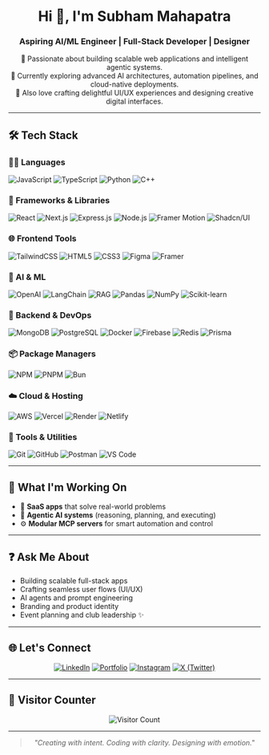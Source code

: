 <h1 align="center">Hi 👋, I'm Subham Mahapatra</h1>

<h3 align="center">Aspiring AI/ML Engineer | Full-Stack Developer | Designer</h3>

<p align="center">
🚀 Passionate about building scalable web applications and intelligent agentic systems.<br>
🎯 Currently exploring advanced AI architectures, automation pipelines, and cloud-native deployments.<br>
🎨 Also love crafting delightful UI/UX experiences and designing creative digital interfaces.
</p>

---

## 🛠️ Tech Stack

### 👨‍💻 Languages  
![JavaScript](https://img.shields.io/badge/-JavaScript-F7DF1E?style=flat&logo=javascript&logoColor=000)
![TypeScript](https://img.shields.io/badge/-TypeScript-3178C6?style=flat&logo=typescript&logoColor=fff)
![Python](https://img.shields.io/badge/-Python-3776AB?style=flat&logo=python&logoColor=fff)
![C++](https://img.shields.io/badge/-C++-00599C?style=flat&logo=c%2b%2b&logoColor=fff)

### 🧱 Frameworks & Libraries  
![React](https://img.shields.io/badge/-React-61DAFB?style=flat&logo=react&logoColor=000)
![Next.js](https://img.shields.io/badge/-Next.js-000?style=flat&logo=next.js)
![Express.js](https://img.shields.io/badge/-Express.js-000?style=flat&logo=express)
![Node.js](https://img.shields.io/badge/-Node.js-339933?style=flat&logo=node.js&logoColor=fff)
![Framer Motion](https://img.shields.io/badge/-Framer%20Motion-000000?style=flat&logo=framer&logoColor=white)
![Shadcn/UI](https://img.shields.io/badge/-shadcn/UI-black?style=flat&logo=vercel&logoColor=white)

### 🌐 Frontend Tools  
![TailwindCSS](https://img.shields.io/badge/-TailwindCSS-38B2AC?style=flat&logo=tailwind-css&logoColor=fff)
![HTML5](https://img.shields.io/badge/-HTML5-E34F26?style=flat&logo=html5&logoColor=fff)
![CSS3](https://img.shields.io/badge/-CSS3-1572B6?style=flat&logo=css3&logoColor=fff)
![Figma](https://img.shields.io/badge/-Figma-F24E1E?style=flat&logo=figma&logoColor=white)
![Framer](https://img.shields.io/badge/-Framer-0055FF?style=flat&logo=framer&logoColor=white)

### 🧠 AI & ML  
![OpenAI](https://img.shields.io/badge/-OpenAI-412991?style=flat&logo=openai&logoColor=white)
![LangChain](https://img.shields.io/badge/-LangChain-000?style=flat&logo=data&logoColor=white)
![RAG](https://img.shields.io/badge/-RAG-FF6B6B?style=flat&logo=search&logoColor=white)
![Pandas](https://img.shields.io/badge/-Pandas-150458?style=flat&logo=pandas)
![NumPy](https://img.shields.io/badge/-NumPy-013243?style=flat&logo=numpy)
![Scikit-learn](https://img.shields.io/badge/-Scikit--learn-F7931E?style=flat&logo=scikitlearn&logoColor=white)

### 🧰 Backend & DevOps  
![MongoDB](https://img.shields.io/badge/-MongoDB-47A248?style=flat&logo=mongodb&logoColor=fff)
![PostgreSQL](https://img.shields.io/badge/-PostgreSQL-4169E1?style=flat&logo=postgresql&logoColor=white)
![Docker](https://img.shields.io/badge/-Docker-2496ED?style=flat&logo=docker&logoColor=fff)
![Firebase](https://img.shields.io/badge/-Firebase-FFCA28?style=flat&logo=firebase&logoColor=000)
![Redis](https://img.shields.io/badge/-Redis-DC382D?style=flat&logo=redis&logoColor=fff)
![Prisma](https://img.shields.io/badge/-Prisma-2D3748?style=flat&logo=prisma)

### 📦 Package Managers  
![NPM](https://img.shields.io/badge/-NPM-CB3837?style=flat&logo=npm&logoColor=white)
![PNPM](https://img.shields.io/badge/-PNPM-F69220?style=flat&logo=pnpm&logoColor=white)
![Bun](https://img.shields.io/badge/-Bun-000?style=flat&logo=bun&logoColor=white)

### ☁️ Cloud & Hosting  
![AWS](https://img.shields.io/badge/-AWS-232F3E?style=flat&logo=amazon-aws&logoColor=white)
![Vercel](https://img.shields.io/badge/-Vercel-000?style=flat&logo=vercel)
![Render](https://img.shields.io/badge/-Render-00979D?style=flat&logo=render)
![Netlify](https://img.shields.io/badge/-Netlify-00C7B7?style=flat&logo=netlify&logoColor=fff)

### 🔧 Tools & Utilities  
![Git](https://img.shields.io/badge/-Git-F05032?style=flat&logo=git&logoColor=white)
![GitHub](https://img.shields.io/badge/-GitHub-181717?style=flat&logo=github)
![Postman](https://img.shields.io/badge/-Postman-FF6C37?style=flat&logo=postman)
![VS Code](https://img.shields.io/badge/-VS%20Code-007ACC?style=flat&logo=visual-studio-code&logoColor=white)

---

## 🚀 What I'm Working On  
- 🚧 **SaaS apps** that solve real-world problems  
- 🤖 **Agentic AI systems** (reasoning, planning, and executing)  
- ⚙️ **Modular MCP servers** for smart automation and control  

---

## ❓ Ask Me About  
- Building scalable full-stack apps  
- Crafting seamless user flows (UI/UX)  
- AI agents and prompt engineering  
- Branding and product identity  
- Event planning and club leadership ✨  

---

## 🌐 Let's Connect  

<div align="center">
  
[![LinkedIn](https://img.shields.io/badge/LinkedIn-0077B5?style=for-the-badge&logo=linkedin&logoColor=white)](https://www.linkedin.com/in/devxsubh/)
[![Portfolio](https://img.shields.io/badge/Portfolio-000000?style=for-the-badge&logo=About.me&logoColor=white)](https://subhammahapatra.in)
[![Instagram](https://img.shields.io/badge/Instagram-E4405F?style=for-the-badge&logo=instagram&logoColor=white)](https://instagram.com/devxsubh)
[![X (Twitter)](https://img.shields.io/badge/X-000000?style=for-the-badge&logo=x&logoColor=white)](https://x.com/devxsubh)

</div>

---

## 👀 Visitor Counter  
<div align="center">
  
![Visitor Count](https://komarev.com/ghpvc/?username=subhammahapatra&color=blue&style=for-the-badge)

</div>

---

<div align="center">

> *"Creating with intent. Coding with clarity. Designing with emotion."*

</div>
